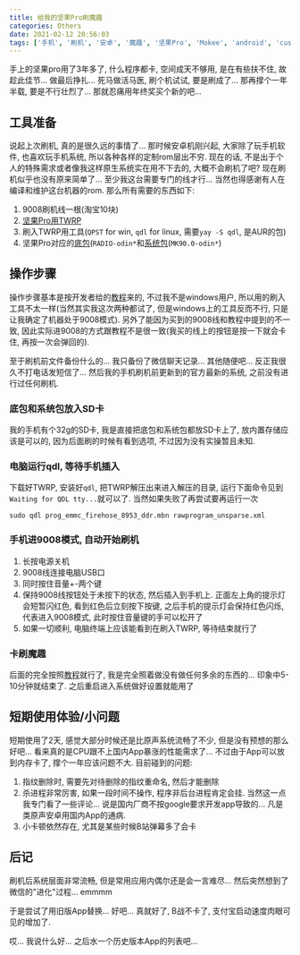 ```yaml
---
title: 给我的坚果Pro刷魔趣
categories: Others
date: 2021-02-12 20:56:03
tags: ['手机', '刷机', '安卓', '魔趣', '坚果Pro', 'Mokee', 'android', 'custom ROM']
---
```


手上的坚果pro用了3年多了, 什么程序都卡, 空间成天不够用, 是在有些扶不住, 故趁此佳节... 做最后挣扎... 死马做活马医, 刷个机试试, 要是刷成了... 那再撑个一年半载, 要是不行壮烈了... 那就忍痛用年终奖买个新的吧...
<!-- 摘要部分 -->
<!-- more -->

## 工具准备

说起上次刷机, 真的是很久远的事情了... 那时候安卓机刚兴起, 大家除了玩手机软件, 也喜欢玩手机系统, 所以各种各样的定制rom层出不穷. 现在的话, 不是出于个人的特殊需求或者像我这样原生系统实在用不下去的, 大概不会刷机了吧? 现在刷机似乎也没有原来简单了... 至少我这台需要专门的线才行... 当然也得感谢有人在编译和维护这台机器的rom. 那么所有需要的东西如下:

1. 9008刷机线一根(淘宝10块)
2. [坚果Pro用TWRP]()
3. 刷入TWRP用工具(`QPST` for win, `qdl` for linux, 需要`yay -S qdl`, 是AUR的包)
4. 坚果Pro对应的[底包](https://download.mokeedev.com/odin.html)(`RADIO-odin*`和[系统包](https://download.mokeedev.com/odin.html)(`MK90.0-odin*`)

## 操作步骤

操作步骤基本是按开发者给的[教程](https://bbs.mokeedev.com/t/topic/14503)来的, 不过我不是windows用户, 所以用的刷入工具不太一样(当然其实我这次两种都试了, 但是windows上的工具反而不行, 只是让我确定了机器处于9008模式). 另外了能因为买到的9008线和教程中提到的不一致, 因此实际进9008的方式跟教程不是很一致(我买的线上的按钮是按一下就会卡住, 再按一次会弹回的).

至于刷机前文件备份什么的... 我只备份了微信聊天记录... 其他随便吧... 反正我很久不打电话发短信了... 然后我的手机刷机前更新到的官方最新的系统, 之前没有进行过任何刷机.

### 底包和系统包放入SD卡
我的手机有个32g的SD卡, 我是直接把底包和系统包都放SD卡上了, 放内置存储应该是可以的, 因为后面刷的时候有看到选项, 不过因为没有实操暂且未知.

### 电脑运行qdl, 等待手机插入
下载好TWRP, 安装好`qdl`, 把TWRP解压出来进入解压的目录, 运行下面命令见到`Waiting for QDL tty...`就可以了. 当然如果失败了再尝试要再运行一次

```
sudo qdl prog_emmc_firehose_8953_ddr.mbn rawprogram_unsparse.xml
```

### 手机进9008模式, 自动开始刷机

1. 长按电源关机
2. 9008线连接电脑USB口
3. 同时按住音量+-两个键
4. 保持9008线按钮处于未按下的状态, 然后插入到手机上. 正面左上角的提示灯会短暂闪红色, 看到红色后立刻按下按键, 之后手机的提示灯会保持红色闪烁, 代表进入9008模式, 此时按住音量键的手可以松开了
5. 如果一切顺利, 电脑终端上应该能看到在刷入TWRP, 等待结束就行了

### 卡刷魔趣

后面的完全按照[教程](https://bbs.mokeedev.com/t/topic/14503)就行了, 我是完全照着做没有做任何多余的东西的... 印象中5-10分钟就结束了. 之后重启进入系统做好设置就能用了

## 短期使用体验/小问题

短期使用了2天, 感觉大部分时候还是比原声系统流畅了不少, 但是没有预想的那么好吧... 看来真的是CPU跟不上国内App暴涨的性能需求了... 不过由于App可以放到内存卡了, 撑个一年应该问题不大. 目前碰到的问题:

1. 指纹删除时, 需要先对待删除的指纹重命名, 然后才能删除
2. 杀进程非常厉害, 如果一段时间不操作, 程序非后台进程肯定会挂. 当然这一点我专门看了一些评论... 说是国内厂商不按google要求开发app导致的... 凡是类原声安卓用国内App的通病.
3. 小卡顿依然存在, 尤其是某些时候B站弹幕多了会卡

## 后记

刷机后系统层面非常流畅, 但是常用应用内偶尔还是会一言难尽... 然后突然想到了微信的"进化"过程... emmmm

于是尝试了用旧版App替换... 好吧... 真就好了, B战不卡了, 支付宝启动速度肉眼可见的增加了.

哎... 我说什么好... 之后水一个历史版本App的列表吧...
